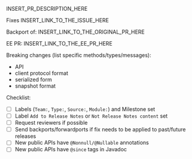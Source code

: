 INSERT_PR_DESCRIPTION_HERE

Fixes INSERT_LINK_TO_THE_ISSUE_HERE

Backport of: INSERT_LINK_TO_THE_ORIGINAL_PR_HERE

EE PR: INSERT_LINK_TO_THE_EE_PR_HERE

Breaking changes (list specific methods/types/messages):
* API
* client protocol format
* serialized form
* snapshot format

Checklist:
- [ ] Labels (`Team:`, `Type:`, `Source:`, `Module:`) and Milestone set
- [ ] Label `Add to Release Notes` or `Not Release Notes content` set
- [ ] Request reviewers if possible
- [ ] Send backports/forwardports if fix needs to be applied to past/future releases
- [ ] New public APIs have `@Nonnull/@Nullable` annotations
- [ ] New public APIs have `@since` tags in Javadoc
